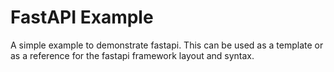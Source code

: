 # FastAPI Example

A simple example to demonstrate fastapi. This can be used as a template or as a reference for the fastapi framework layout and syntax.